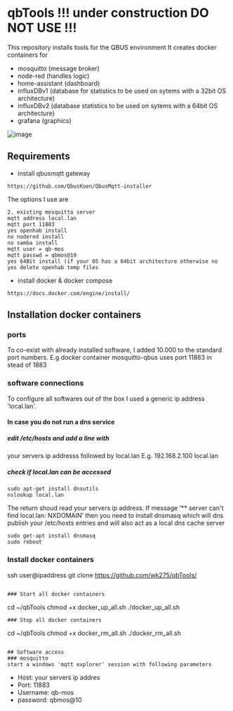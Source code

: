 # qbTools  !!! under construction DO NOT USE !!!

This repository installs tools for the QBUS environment
It creates docker containers for
- mosquitto (message broker)
- node-red (handles logic)
- home-assistant (dashboard)
- influxDBv1 (database for statistics to be used on sytems with a 32bit OS architecture)
- influxDBv2 (database statistics to be used on sytems with a 64bit OS architecture)
- grafana (graphics)

![image](https://user-images.githubusercontent.com/55239601/211032914-ccac6a35-d5d1-4e9c-a411-5cb5ed3247e9.png)


## Requirements
- install qbusmqtt gateway
 ``` 
https://github.com/QbusKoen/QbusMqtt-installer
```
The options I use are
```
2. existing mosquitto server
mqtt address local.lan
mqtt port 11883
yes openhab install
no nodered install
no samba install
mqtt user = qb-mos
mqtt passwd = qbmos@10
yes 64Bit install (if your OS has a 64bit architecture otherwise no
yes delete openhab temp files
```

- install docker & docker compose
```
https://docs.docker.com/engine/install/
```
## Installation docker containers
### ports
To co-exist with already installed software, I added 10.000 to the standard port numbers.
E.g  docker container mosquitto-qbus uses port 11883 in stead of 1883

### software connections
To configure all softwares out of the box I used a generic ip address 'local.lan'.
#### In case you do not run a dns service
##### edit /etc/hosts and add a line with
your servers ip addresss followed by local.lan
E.g. 192.168.2.100 local.lan

##### check if local.lan can be accessed
```
sudo apt-get install dnsutils
nslookup local.lan
```
The return shoud read your servers ip address.
If message ‘** server can't find local.lan: NXDOMAIN’ then you need to install dnsmasq which will dns publish your /etc/hosts entries and will also act as a local dns cache server
```
sudo get-apt install dnsmasq
sudo reboot
```

### Install docker containers
ssh user@ipaddress
git clone https://github.com/wk275/qbTools/
```

### Start all docker containers
```
cd ~/qbTools
chmod +x docker_up_all.sh
./docker_up_all.sh
```
### Stop all docker containers
```
cd ~/qbTools
chmod +x docker_rm_all.sh
./docker_rm_all.sh
```

## Software access
### mosquitto
start a windows 'mqtt explorer' session with following parameters
```
- Host: your servers ip addres
- Port: 11883
- Username: qb-mos
- password: qbmos@10
```



